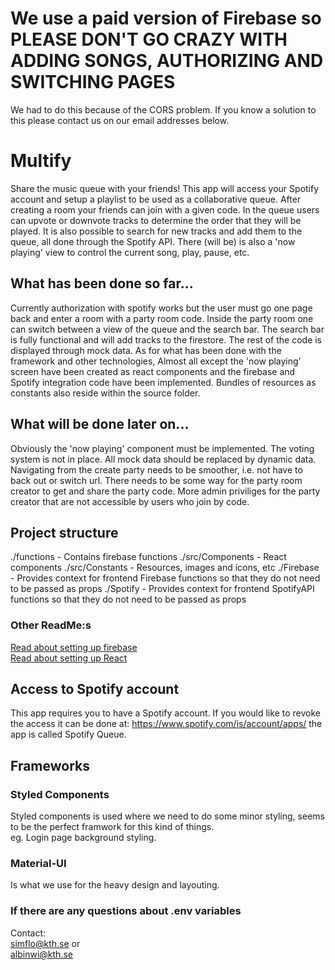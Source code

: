# We use a paid version of Firebase so PLEASE DON'T GO CRAZY WITH ADDING SONGS, AUTHORIZING AND SWITCHING PAGES
We had to do this because of the CORS problem. If you know a solution to this please contact us on our email addresses below.

# Multify
Share the music queue with your friends! This app will access your Spotify account and setup a playlist to be used as a collaborative queue.
After creating a room your friends can join with a given code. In the queue users can upvote or downvote tracks to determine the order that
they will be played. It is also possible to search for new tracks and add them to the queue, all done through the Spotify API. There (will be) is 
also a 'now playing' view to control the current song, play, pause, etc.

## What has been done so far...
Currently authorization with spotify works but the user must go one page back and enter a room with a party room code.
Inside the party room one can switch between a view of the queue and the search bar. The search bar is fully functional and will add
tracks to the firestore. The rest of the code is displayed through mock data. As for what has been done with the framework and other technologies,
Almost all except the 'now playing' screen have been created as react components and the firebase and Spotify integration code have been implemented. Bundles of resources as constants also reside within the source folder.

## What will be done later on...
Obviously the 'now playing' component must be implemented. The voting system is not in place. All mock data should be replaced by dynamic data.
Navigating from the create party needs to be smoother, i.e. not have to back out or switch url. There needs to be some way for the party room creator
to get and share the party code. More admin priviliges for the party creator that are not accessible by users who join by code.

## Project structure
./functions - Contains firebase functions
./src/Components - React components
./src/Constants - Resources, images and icons, etc
./Firebase -  Provides context for frontend Firebase functions so that they do not need to be passed as props
./Spotify -  Provides context for frontend SpotifyAPI functions so that they do not need to be passed as props

### Other ReadMe:s
[Read about setting up firebase](./functions/README.md)\
[Read about setting up React](./REACT_README.md)

## Access to Spotify account
This app requires you to have a Spotify account. If you would like to revoke the access it can be done at: https://www.spotify.com/is/account/apps/ the app is called Spotify Queue.

## Frameworks

### Styled Components
Styled components is used where we need to do some minor styling, seems to be the perfect framwork for this kind of things.  
eg. Login page background styling.

### Material-UI
Is what we use for the heavy design and layouting.

### If there are any questions about .env variables
Contact:\
simflo@kth.se or\
albinwi@kth.se
